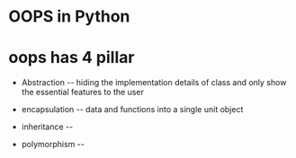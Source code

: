 # OOPS in Python

# oops has 4 pillar
- Abstraction
-- hiding the implementation details of class and only show the essential features to the user

- encapsulation
-- data and functions into a single unit object 

- inheritance
-- 

- polymorphism
-- 